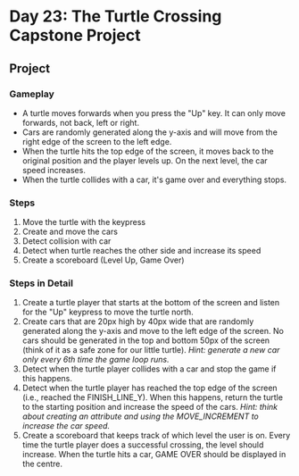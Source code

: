# Day 23: The Turtle Crossing Capstone Project
## Project 
### Gameplay
* A turtle moves forwards when you press the "Up" key. It can only move forwards, not back, left or right.
* Cars are randomly generated along the y-axis and will move from the right edge of the screen to the left edge.
* When the turtle hits the top edge of the screen, it moves back to the original position and the player levels up. On the next level, the car speed increases.
* When the turtle collides with a car, it's game over and everything stops.

### Steps
1. Move the turtle with the keypress
2. Create and move the cars
3. Detect collision with car
4. Detect when turtle reaches the other side and increase its speed
5. Create a scoreboard (Level Up, Game Over)

### Steps in Detail
1. Create a turtle player that starts at the bottom of the screen and listen for the "Up" keypress to move the turtle north. 
2. Create cars that are 20px high by 40px wide that are randomly generated along the y-axis and move to the left edge of the screen. No cars should be generated in the top and bottom 50px of the screen (think of it as a safe zone for our little turtle). *Hint: generate a new car only every 6th time the game loop runs.*
3. Detect when the turtle player collides with a car and stop the game if this happens. 
4. Detect when the turtle player has reached the top edge of the screen (i.e., reached the FINISH_LINE_Y). When this happens, return the turtle to the starting position and increase the speed of the cars. *Hint: think about creating an attribute and using the MOVE_INCREMENT to increase the car speed.*
5. Create a scoreboard that keeps track of which level the user is on. Every time the turtle player does a successful crossing, the level should increase. When the turtle hits a car, GAME OVER should be displayed in the centre.
